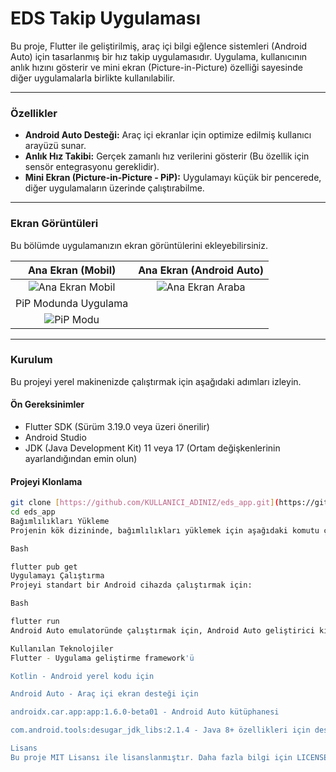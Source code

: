 # EDS Takip Uygulaması

Bu proje, Flutter ile geliştirilmiş, araç içi bilgi eğlence sistemleri (Android Auto) için tasarlanmış bir hız takip uygulamasıdır. Uygulama, kullanıcının anlık hızını gösterir ve mini ekran (Picture-in-Picture) özelliği sayesinde diğer uygulamalarla birlikte kullanılabilir.

---

### Özellikler

- **Android Auto Desteği:** Araç içi ekranlar için optimize edilmiş kullanıcı arayüzü sunar.
- **Anlık Hız Takibi:** Gerçek zamanlı hız verilerini gösterir (Bu özellik için sensör entegrasyonu gereklidir).
- **Mini Ekran (Picture-in-Picture - PiP):** Uygulamayı küçük bir pencerede, diğer uygulamaların üzerinde çalıştırabilme.

---

### Ekran Görüntüleri

Bu bölümde uygulamanızın ekran görüntülerini ekleyebilirsiniz.

| Ana Ekran (Mobil) | Ana Ekran (Android Auto) |
|:---:|:---:|
| ![Ana Ekran Mobil](https://placehold.co/400x800) | ![Ana Ekran Araba](https://placehold.co/800x400) |
| PiP Modunda Uygulama | |
| ![PiP Modu](https://placehold.co/400x800) | |

---

### Kurulum

Bu projeyi yerel makinenizde çalıştırmak için aşağıdaki adımları izleyin.

#### Ön Gereksinimler

- Flutter SDK (Sürüm 3.19.0 veya üzeri önerilir)
- Android Studio
- JDK (Java Development Kit) 11 veya 17 (Ortam değişkenlerinin ayarlandığından emin olun)

#### Projeyi Klonlama

```bash
git clone [https://github.com/KULLANICI_ADINIZ/eds_app.git](https://github.com/KULLANICI_ADINIZ/eds_app.git)
cd eds_app
Bağımlılıkları Yükleme
Projenin kök dizininde, bağımlılıkları yüklemek için aşağıdaki komutu çalıştırın:

Bash

flutter pub get
Uygulamayı Çalıştırma
Projeyi standart bir Android cihazda çalıştırmak için:

Bash

flutter run
Android Auto emulatoründe çalıştırmak için, Android Auto geliştirici kılavuzunu takip ederek sanal bir araç birimi oluşturmanız gerekir.

Kullanılan Teknolojiler
Flutter - Uygulama geliştirme framework'ü

Kotlin - Android yerel kodu için

Android Auto - Araç içi ekran desteği için

androidx.car.app:app:1.6.0-beta01 - Android Auto kütüphanesi

com.android.tools:desugar_jdk_libs:2.1.4 - Java 8+ özellikleri için desugaring kütüphanesi

Lisans
Bu proje MIT Lisansı ile lisanslanmıştır. Daha fazla bilgi için LICENSE dosyasına bakın.
